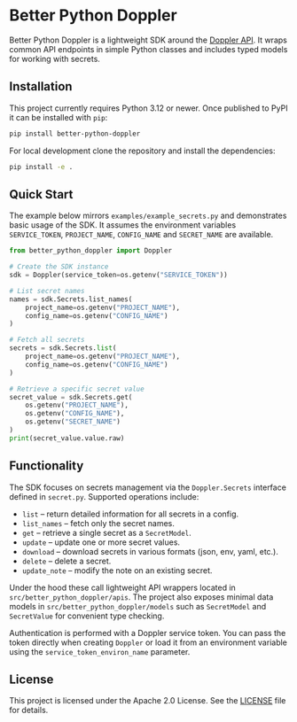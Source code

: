# Better Python Doppler

Better Python Doppler is a lightweight SDK around the [Doppler API](https://docs.doppler.com/reference). It wraps common API endpoints in simple Python classes and includes typed models for working with secrets.

## Installation

This project currently requires Python 3.12 or newer. Once published to PyPI it can be installed with `pip`:

```bash
pip install better-python-doppler
```

For local development clone the repository and install the dependencies:

```bash
pip install -e .
```

## Quick Start

The example below mirrors `examples/example_secrets.py` and demonstrates basic usage of the SDK. It assumes the environment variables `SERVICE_TOKEN`, `PROJECT_NAME`, `CONFIG_NAME` and `SECRET_NAME` are available.

```python
from better_python_doppler import Doppler

# Create the SDK instance
sdk = Doppler(service_token=os.getenv("SERVICE_TOKEN"))

# List secret names
names = sdk.Secrets.list_names(
    project_name=os.getenv("PROJECT_NAME"),
    config_name=os.getenv("CONFIG_NAME")
)

# Fetch all secrets
secrets = sdk.Secrets.list(
    project_name=os.getenv("PROJECT_NAME"),
    config_name=os.getenv("CONFIG_NAME")
)

# Retrieve a specific secret value
secret_value = sdk.Secrets.get(
    os.getenv("PROJECT_NAME"),
    os.getenv("CONFIG_NAME"),
    os.getenv("SECRET_NAME")
)
print(secret_value.value.raw)
```

## Functionality

The SDK focuses on secrets management via the `Doppler.Secrets` interface defined in `secret.py`. Supported operations include:

- `list` – return detailed information for all secrets in a config.
- `list_names` – fetch only the secret names.
- `get` – retrieve a single secret as a `SecretModel`.
- `update` – update one or more secret values.
- `download` – download secrets in various formats (json, env, yaml, etc.).
- `delete` – delete a secret.
- `update_note` – modify the note on an existing secret.

Under the hood these call lightweight API wrappers located in `src/better_python_doppler/apis`. The project also exposes minimal data models in `src/better_python_doppler/models` such as `SecretModel` and `SecretValue` for convenient type checking.

Authentication is performed with a Doppler service token. You can pass the token directly when creating `Doppler` or load it from an environment variable using the `service_token_environ_name` parameter.

## License

This project is licensed under the Apache 2.0 License. See the [LICENSE](LICENSE) file for details.